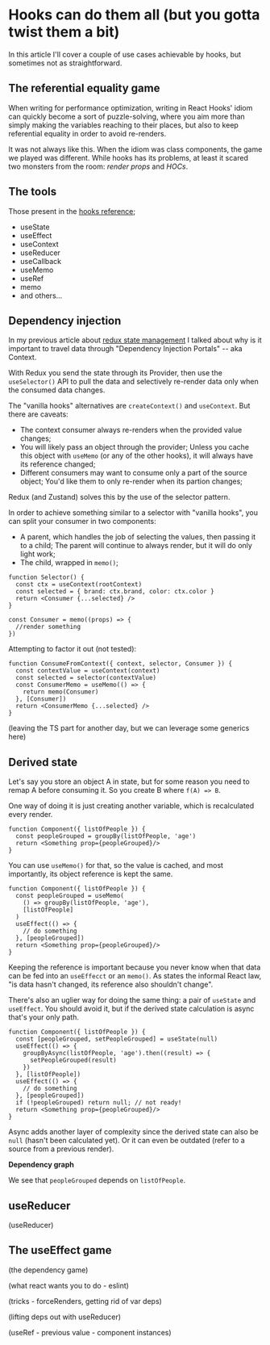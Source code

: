 # Hooks can do them all (but you gotta twist them a bit)

In this article I'll cover a couple of use cases achievable by hooks, but sometimes not as straightforward.

## The referential equality game

When writing for performance optimization, writing in React Hooks' idiom can quickly become a sort of puzzle-solving,
where you aim more than simply making the variables reaching to their places, but also to keep referential
equality in order to avoid re-renders.

It was not always like this. When the idiom was class components, the game we played was different. While hooks has its problems, at least it scared two monsters from the room: _render props_ and _HOCs_.

## The tools

Those present in the [hooks reference](https://reactjs.org/docs/hooks-reference.html);

  - useState
  - useEffect
  - useContext
  - useReducer
  - useCallback
  - useMemo
  - useRef
  - memo
  - and others...


## Dependency injection

In my previous article about [redux state management](../2021-2021-04-redux-state-mgmt) I talked about why is it important to travel data through "Dependency Injection Portals" -- aka Context.

With Redux you send the state through its Provider, then use the `useSelector()` API to pull the data and selectively re-render data only when the consumed data changes.

The "vanilla hooks" alternatives are `createContext()` and `useContext`. But there are caveats:

  - The context consumer always re-renders when the provided value changes;
  - You will likely pass an object through the provider; Unless you cache this object with `useMemo` (or any of the other hooks), it will always have its reference changed;
  - Different consumers may want to consume only a part of the source object; You'd like them to only re-render when its partion changes;

Redux (and Zustand) solves this by the use of the selector pattern.

In order to achieve something similar to a selector with "vanilla hooks", you can split your consumer in two components:

  - A parent, which handles the job of selecting the values, then passing it to a child; The parent will continue to always render, but it will do only light work;
  - The child, wrapped in `memo()`;

```tsx
function Selector() {
  const ctx = useContext(rootContext)
  const selected = { brand: ctx.brand, color: ctx.color }
  return <Consumer {...selected} />
}

const Consumer = memo((props) => {
  //render something
})
```

Attempting to factor it out (not tested):

```tsx
function ConsumeFromContext({ context, selector, Consumer }) {
  const contextValue = useContext(context)
  const selected = selector(contextValue)
  const ConsumerMemo = useMemo(() => {
    return memo(Consumer)
  }, [Consumer])
  return <ConsumerMemo {...selected} />
}
```

(leaving the TS part for another day, but we can leverage some generics here)

## Derived state

Let's say you store an object A in state, but for some reason you need to remap A before consuming it. So you create B where `f(A) => B`.

One way of doing it is just creating another variable, which is recalculated every render.

```tsx
function Component({ listOfPeople }) {
  const peopleGrouped = groupBy(listOfPeople, 'age')
  return <Something prop={peopleGrouped}/>
}
```

You can use `useMemo()` for that, so the value is cached, and most importantly, its object reference is kept the same.

```tsx
function Component({ listOfPeople }) {
  const peopleGrouped = useMemo(
    () => groupBy(listOfPeople, 'age'),
    [listOfPeople]
  )
  useEffect(() => {
    // do something
  }, [peopleGrouped])
  return <Something prop={peopleGrouped}/>
}
```

Keeping the reference is important because you never know when that data can be fed into an `useEffecct` or an `memo()`. As states the informal React law, "is data hasn't changed, its reference also shouldn't change".


There's also an uglier way for doing the same thing: a pair of `useState` and `useEffect`. You should avoid it, but if the derived state calculation is async that's your only path.

```tsx
function Component({ listOfPeople }) {
  const [peopleGrouped, setPeopleGrouped] = useState(null)
  useEffect(() => {
    groupByAsync(listOfPeople, 'age').then((result) => {
      setPeopleGrouped(result)
    })
  }, [listOfPeople])
  useEffect(() => {
    // do something
  }, [peopleGrouped])
  if (!peopleGrouped) return null; // not ready!
  return <Something prop={peopleGrouped}/>
}
```

Async adds another layer of complexity since the derived state can also be `null` (hasn't been calculated yet). Or it can even be outdated (refer to a source from a previous render).

**Dependency graph**

We see that `peopleGrouped` depends on `listOfPeople`.

## useReducer

(useReducer)

## The useEffect game

(the dependency game)

(what react wants you to do - eslint)

(tricks - forceRenders, getting rid of var deps)

(lifting deps out with useReducer)

(useRef - previous value - component instances)